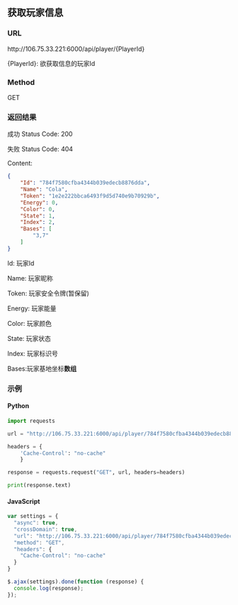 ## 获取玩家信息

### URL
ht<span></span>tp://106.75.33.221:6000/api/player/{PlayerId}

{PlayerId}: 欲获取信息的玩家Id

### Method
GET

### 返回结果
成功 Status Code: 200

失败 Status Code: 404

Content: 
```json
{
    "Id": "784f7580cfba4344b039edecb8876dda",
    "Name": "Cola",
    "Token": "1e2e222bbca6493f9d5d740e9b70929b",
    "Energy": 0,
    "Color": 0,
    "State": 1,
    "Index": 2,
    "Bases": [
        "3,7"
    ]
}
```

Id: 玩家Id

Name: 玩家昵称

Token: 玩家安全令牌(暂保留)

Energy: 玩家能量

Color: 玩家颜色

State: 玩家状态

Index: 玩家标识号

Bases:玩家基地坐标**数组**

### 示例
#### Python
```python
import requests

url = "http://106.75.33.221:6000/api/player/784f7580cfba4344b039edecb8876dda"

headers = {
    'Cache-Control': "no-cache"
    }

response = requests.request("GET", url, headers=headers)

print(response.text)
```

#### JavaScript
```javascript
var settings = {
  "async": true,
  "crossDomain": true,
  "url": "http://106.75.33.221:6000/api/player/784f7580cfba4344b039edecb8876dda",
  "method": "GET",
  "headers": {
    "Cache-Control": "no-cache"
  }
}

$.ajax(settings).done(function (response) {
  console.log(response);
});
```